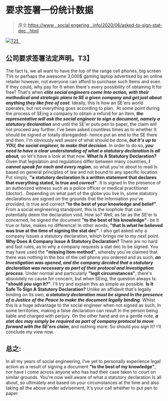 # 要求签署一份统计数据

> 原文:[https://www . social engering . info/2020/06/asked-to-sign-stat-dec . html](https://www.socialengineering.info/2020/06/asked-to-sign-stat-dec.html)

[![](../Images/ab3e52169bd73c09469c2299a2802334.png)T2】](https://1.bp.blogspot.com/-CdXrhTpFOS8/XutyIj6U1qI/AAAAAAAAKLw/5INWu78LpMkGOJZVIMOqBoUzBLyUjGqFACLcBGAsYHQ/s1600/Stat%2BDec.%2Bwww.socialengineering.info.jpg)

## **公司要求签署法定声明。T3】**

The fact Is, we all want to have the top of the range cell phones, big screen TVs or perhaps the awesome 3,000$ gaming laptop advertised by an online retailer however, not everyone can afford to purchase such Items and even If they could, why pay for It when there's every possibility of obtaining It for free? That's when ***elite social engineers come Into action, with their methodical and strategic plans to SE a given company and get just about anything they like free of cost***. Ideally, this Is how an SE'ers world operates, but not everything goes according to plan. 
  At some point during the process of SEing a company to obtain a refund for an Item, ***the representative will ask the social engineer to sign a document, namely a statutory declaration*** and until the SE'er puts pen to paper, the claim will not proceed any further. I've been asked countless times as to whether It should be signed or totally disregarded- hence put an end to the SE there and then. I'm obviously well aware of what should be done, ***but It's up to YOU, the social engineer, to make that decision***. In order to do so, ***you need to have a clear understanding of what a statutory declaration Is all about,*** so let's have a look at that now.
  **What Is A Statutory Declaration?**
  Given that legislation and regulations differ between many countries, ***I cannot speak for each and every region***, so what you're about to read Is based on general principles of law and not bound to any specific location. Put simply, **"a statutory declaration Is a written statement that declares that everything stated, Is true and correct"**. It Is signed In the presence of an authorized witness such as a police officer or medical practitioner (doctor). 
  Depending on what part of the globe you live In, some statutory declarations are signed on the grounds that the Information you've provided, Is true and correct **"to the best of your knowledge and belief"**. From a social engineering standpoint, this Is the loophole that can potentially deem the declaration void. How so? Well, as far as the SE'er Is concerned, he signed the document **"to the best of his knowledge"**- be It true or false, makes no difference! In other words, **"that Is what he believed was true at the time of signing the stat dec"**. I also get asked why a company Issues a statutory declaration, which brings me to my next point.
  **Why Does A Company Issue A Statutory Declaration?**
  There are no hard and fast rules, as to why a company requests a stat dec to be signed. You may have used the **"missing Item method"**, whereby you've claimed that there was nothing In the box of the cell phone you ordered and as such, ***an Investigation was opened, and the company decided that a statutory declaration was necessary as part of their protocol and Investigation process***. Under normal and particularly **"legit circumstances"**, there's absolutely no cause for concern, but when SEing, the question always Is: **"should you sign It?"**. I'll try and explain this as simple as possible.
  **Is It Safe To Sign A Statutory Declaration?**
  Unlike an affidavit that's legally binding on Its own, ***a statutory declaration must be signed In the presence of a Justice of the Peace to make the document legally binding***. Whilst this Is a huge advantage to the social engineer when not signed as such, In some territories, making a false declaration can result In the person being liable and charged with perjury. On the other hand and on a gentle note, ***a stat dec may simply be required as part of company protocol to move forward with the SE'ers claim***, and nothing more. So should you sign It? I'll conclude my view now.

## 总之:

In all my years of social engineering, I've yet to personally experience legal action as a result of signing a document **"to the best of my knowledge"**, nor have I come across anyone who has had their case taken to court on similar grounds. You're now well aware of what a statutory declaration Is all about, so ultimately and based on your circumstances at the time and also taking all the above under advisement, It's your call whether to put pen to paper.